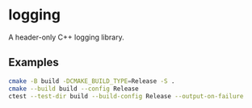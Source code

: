# logging

A header-only C++ logging library.

## Examples

```bash
cmake -B build -DCMAKE_BUILD_TYPE=Release -S .
cmake --build build --config Release
ctest --test-dir build --build-config Release --output-on-failure
```

